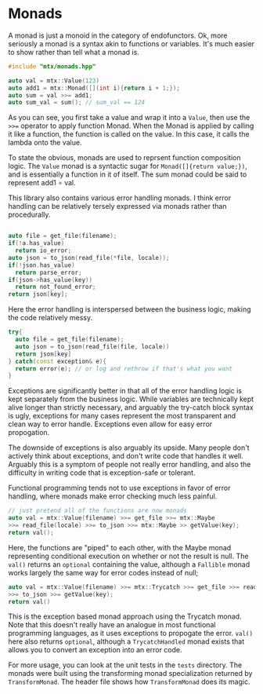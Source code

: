 # Monads

A monad is just a monoid in the category of endofunctors. Ok, more seriously a monad is a syntax akin to functions or variables. It's much easier to show rather than tell what a monad is.

```c++
#include "mtx/monads.hpp"

auto val = mtx::Value(123)
auto add1 = mtx::Monad([](int i){return i + 1;});
auto sum = val >>= add1;
auto sum_val = sum(); // sum_val == 124
```

As you can see, you first take a value and wrap it into a `Value`, then use the `>>=` operator to apply function Monad. When the Monad is applied by calling it like a function, the function is called on the value. In this case, it calls the lambda onto the value.

To state the obvious, monads are used to reprsent function composition logic. The `Value` monad is a syntactic sugar for `Monad([]{return value;})`, and is essentially a function in it of itself. The sum monad could be said to represent add1 ∘ val.

This library also contains various error handling monads. I think error handling can be relatively tersely expressed via monads rather than procedurally.

```c++

auto file = get_file(filename);
if(!a.has_value)
  return io_error;
auto json = to_json(read_file(*file, locale));
if(!json.has_value)
  return parse_error;
if(json->has_value(key))
  return not_found_error;
return json[key];
```

Here the error handling is interspersed between the business logic, making the code relatively messy.

```c++
try{
  auto file = get_file(filename);
  auto json = to_json(read_file(file, locale))
  return json[key]
} catch(const exception& e){
  return error(e); // or log and rethrow if that's what you want
}
```

Exceptions are significantly better in that all of the error handling logic is kept separately from the business logic. While variables are technically kept alive longer than strictly necessary, and arguably the try-catch block syntax is ugly, exceptions for many cases represent the most transparent and clean way to error handle. Exceptions even allow for easy error propogation.

The downside of exceptions is also arguably its upside. Many people don't actively think about exceptions, and don't write code that handles it well. Arguably this is a symptom of people not really error handling, and also the difficulty in writing code that is exception-safe or tolerant.

Functional programming tends not to use exceptions in favor of error handling, where monads make error checking much less painful.

```c++
// just pretend all of the functions are now monads
auto val = mtx::Value(filename) >>= get_file >>= mtx::Maybe
>>= read_file(locale) >>= to_json >>= mtx::Maybe >> getValue(key);
return val();
```

Here, the functions are "piped" to each other, with the Maybe monad representing conditional execution on whether or not the result is null. The `val()` returns an `optional` containing the value, although a `Fallible` monad works largely the same way for error codes instead of null;

```c++
auto val = mtx::Value(filename) >>= mtx::Trycatch >>= get_file >>= read_file(locale)
>>= to_json >>= getValue(key);
return val()
```

This is the exception based monad approach using the Trycatch monad. Note that this doesn't really have an analogue in most functional programming languages, as it uses exceptions to propogate the error. `val()` here also returns `optional`, although a `TrycatchHandled` monad exists that allows you to convert an exception into an error code.

For more usage, you can look at the unit tests in the `tests` directory. The monads were built using the transforming monad specialization returned by `TransformMonad`. The header file shows how `TransformMonad` does its magic.
